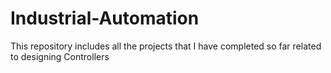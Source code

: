 # Industrial-Automation
This repository includes all the projects that I have completed so far related to designing Controllers
